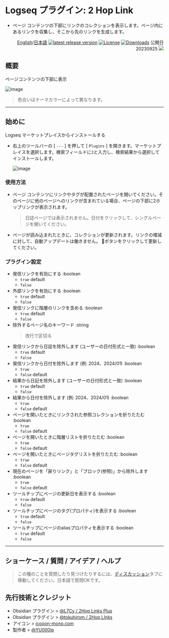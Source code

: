 # Logseq プラグイン: 2 Hop Link

- ページ コンテンツの下部にリンクのコレクションを表示します。ページ内にあるリンクを収集し、そこから先のリンクを生成します。

<div align="right">

[English](https://github.com/YU000jp/logseq-plugin-two-hop-link)/[日本語](https://github.com/YU000jp/logseq-plugin-two-hop-link/blob/main/readme_ja-JP.md) 
[![latest release version](https://img.shields.io/github/v/release/YU000jp/logseq-plugin-two-hop-link)](https://github.com/YU000jp/logseq-plugin-two-hop-link/releases)
[![License](https://img.shields.io/github/license/YU000jp/logseq-plugin-two-hop-link?color=blue)](https://github.com/YU000jp/logseq-plugin-two-hop-link/LICENSE)
[![Downloads](https://img.shields.io/github/downloads/YU000jp/logseq-plugin-two-hop-link/total.svg)](https://github.com/YU000jp/logseq-plugin-two-hop-link/releases)
 公開日 20230925 <a href="https://www.buymeacoffee.com/yu000japan"><img src="https://img.buymeacoffee.com/button-api/?text=Buy me a pizza&emoji=🍕&slug=yu000japan&button_colour=FFDD00&font_colour=000000&font_family=Poppins&outline_colour=000000&coffee_colour=ffffff" /></a>
</div>

## 概要

ページコンテンツの下部に表示

![image](https://github.com/YU000jp/logseq-plugin-two-hop-link/assets/111847207/e50711c1-0401-4d8a-af46-9b9e1bd49af2)

> 色合いはテーマカラーによって異なります。

---

## 始めに

Logseq マーケットプレイスからインストールする
  - 右上のツールバーの [ `---` ] を押して [ `Plugins` ] を開きます。マーケットプレイスを選択します。検索フィールドに`2`と入力し、検索結果から選択してインストールします。

    ![image](https://github.com/YU000jp/logseq-plugin-two-hop-link/assets/111847207/548999a8-d4a3-4d4e-818b-dda5487d9738)

### 使用方法

- ページ コンテンツにリンクやタグが配置されたページを開いてください。そのページに他のページへのリンクが含まれている場合、ページの下部に2ホップリンクが表示されます。
  > 日誌ページでは表示されません。日付をクリックして、シングルページを開いてください。
- ページが読み込まれたときに、コレクションが更新されます。リンクの増減に対して、自動アップデートは働きません。 🔂ボタンをクリックして更新してください。


### プラグイン設定

- 発信リンクを有効にする :boolean
    - `true` default
    - `false`
- 外部リンクを有効にする :boolean
    - `true` default
    - `false`
- 発信リンクに階層のリンクを含める :boolean
    - `true` default
    - `false`
- 除外するページ名のキーワード :string
    > 改行で区切る
- 発信リンクから日誌を除外します (ユーザーの日付形式と一致) :boolean
    - `true` default
    - `false`
- 発信リンクから日付を除外します (例: 2024、2024/01) :boolean
    - `true`
    - `false` default
- 結果から日記を除外します (ユーザーの日付形式と一致) :boolean
    - `true` default
    - `false`
- 結果から日付を除外します (例: 2024、2024/01) :boolean
    - `true`
    - `false` default
- ページを開いたときにリンクされた参照コレクションを折りたたむ :boolean
    - `true`
    - `false` default
- ページを開いたときに階層リストを折りたたむ :boolean
    - `true`
    - `false` default
- ページを開いたときにページタグリストを折りたたむ :boolean
    - `true`
    - `false` default
- 現在のページを「戻りリンク」と「ブロック(参照)」から除外します :boolean
    - `true`
    - `false` default
- ツールチップにページの更新日を表示する :boolean
    - `true` default
    - `false`
- ツールチップにページのタグ(プロパティ)を表示する :boolean
    - `true` default
    - `false`
- ツールチップにページのaliasプロパティを表示する :boolean
    - `true` default
    - `false`

---

## ショーケース / 質問 / アイデア / ヘルプ

> この種のことを質問したり見つけたりするには、[ディスカッション](https://github.com/YU000jp/logseq-plugin-two-hop-link/discussions)タブに移動してください。日本語で質問OKです。

## 先行技術とクレジット

- Obsidian プラグイン > [@L7Cy / 2Hop Links Plus](https://github.com/L7Cy/obsidian-2hop-links-plus)
- Obsidian プラグイン > [@tokuhirom / 2Hop LInks](https://github.com/tokuhirom/obsidian-2hop-links-plugin)
- アイコン > [icooon-mono.com](https://icooon-mono.com/14733-lego%e3%82%a2%e3%82%a4%e3%82%b3%e3%83%b32/)
- 製作者 > [@YU000jp](https://github.com/YU000jp)
